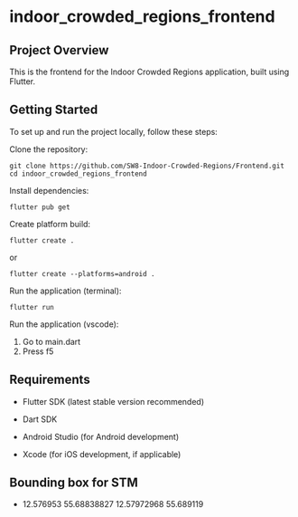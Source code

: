 # indoor_crowded_regions_frontend

## Project Overview
This is the frontend for the Indoor Crowded Regions application, built using Flutter.

## Getting Started

To set up and run the project locally, follow these steps:

Clone the repository:

```
git clone https://github.com/SW8-Indoor-Crowded-Regions/Frontend.git
cd indoor_crowded_regions_frontend
```

Install dependencies:

```
flutter pub get
```

Create platform build:
```
flutter create .
```
or
```
flutter create --platforms=android .
```


Run the application (terminal):
```
flutter run
```

Run the application (vscode):

1. Go to main.dart
2. Press f5


## Requirements
- Flutter SDK (latest stable version recommended)

- Dart SDK

- Android Studio (for Android development)

- Xcode (for iOS development, if applicable)

## Bounding box for STM
- 12.576953 55.68838827 12.57972968 55.689119